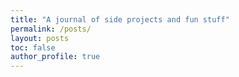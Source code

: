 ```yaml
---
title: "A journal of side projects and fun stuff"
permalink: /posts/
layout: posts
toc: false
author_profile: true
---
```

